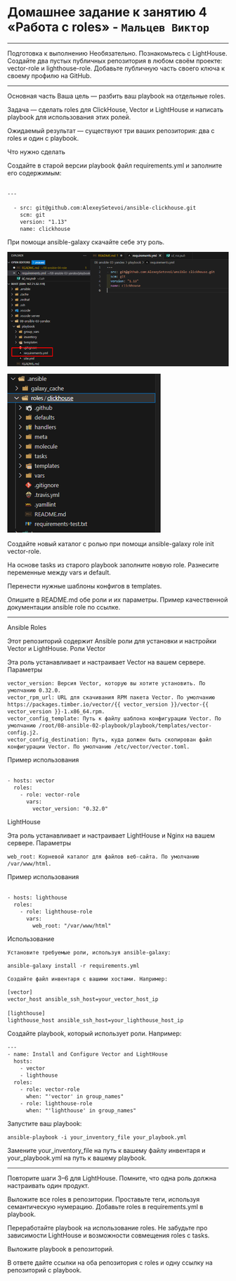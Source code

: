 # Домашнее задание к занятию 4 «Работа с roles» - `Мальцев Виктор`

---

Подготовка к выполнению
Необязательно. Познакомьтесь с LightHouse.
Создайте два пустых публичных репозитория в любом своём проекте: vector-role и lighthouse-role.
Добавьте публичную часть своего ключа к своему профилю на GitHub.

---

Основная часть
Ваша цель — разбить ваш playbook на отдельные roles.

Задача — сделать roles для ClickHouse, Vector и LightHouse и написать playbook для использования этих ролей.

Ожидаемый результат — существуют три ваших репозитория: два с roles и один с playbook.

Что нужно сделать

Создайте в старой версии playbook файл requirements.yml и заполните его содержимым:

```

---

  - src: git@github.com:AlexeySetevoi/ansible-clickhouse.git
    scm: git
    version: "1.13"
    name: clickhouse 

```

При помощи ansible-galaxy скачайте себе эту роль.

![alt text](https://github.com/vmmaltsev/screenshot/blob/main/Screenshot_25.png)

![alt text](https://github.com/vmmaltsev/screenshot/blob/main/Screenshot_26.png)

Создайте новый каталог с ролью при помощи ansible-galaxy role init vector-role.

На основе tasks из старого playbook заполните новую role. Разнесите переменные между vars и default.

Перенести нужные шаблоны конфигов в templates.

Опишите в README.md обе роли и их параметры. Пример качественной документации ansible role по ссылке.

---

Ansible Roles

Этот репозиторий содержит Ansible роли для установки и настройки Vector и LightHouse.
Роли
Vector

Эта роль устанавливает и настраивает Vector на вашем сервере.
Параметры

    vector_version: Версия Vector, которую вы хотите установить. По умолчанию 0.32.0.
    vector_rpm_url: URL для скачивания RPM пакета Vector. По умолчанию https://packages.timber.io/vector/{{ vector_version }}/vector-{{ vector_version }}-1.x86_64.rpm.
    vector_config_template: Путь к файлу шаблона конфигурации Vector. По умолчанию /root/08-ansible-02-playbook/playbook/templates/vector-config.j2.
    vector_config_destination: Путь, куда должен быть скопирован файл конфигурации Vector. По умолчанию /etc/vector/vector.toml.

Пример использования

```

- hosts: vector
  roles:
    - role: vector-role
      vars:
        vector_version: "0.32.0"
```

LightHouse

Эта роль устанавливает и настраивает LightHouse и Nginx на вашем сервере.
Параметры

    web_root: Корневой каталог для файлов веб-сайта. По умолчанию /var/www/html.

Пример использования

```

- hosts: lighthouse
  roles:
    - role: lighthouse-role
      vars:
        web_root: "/var/www/html"
```

Использование

    Установите требуемые роли, используя ansible-galaxy:
```
ansible-galaxy install -r requirements.yml
```
    Создайте файл инвентаря с вашими хостами. Например:

```
[vector]
vector_host ansible_ssh_host=your_vector_host_ip

[lighthouse]
lighthouse_host ansible_ssh_host=your_lighthouse_host_ip
```

Создайте playbook, который использует роли. Например:


```
---
- name: Install and Configure Vector and LightHouse
  hosts: 
    - vector
    - lighthouse
  roles:
    - role: vector-role
      when: "'vector' in group_names"
    - role: lighthouse-role
      when: "'lighthouse' in group_names"
```

Запустите ваш playbook:

```
ansible-playbook -i your_inventory_file your_playbook.yml
```

Замените your_inventory_file на путь к вашему файлу инвентаря и your_playbook.yml на путь к вашему playbook.

---

Повторите шаги 3–6 для LightHouse. Помните, что одна роль должна настраивать один продукт.

Выложите все roles в репозитории. Проставьте теги, используя семантическую нумерацию. Добавьте roles в requirements.yml в playbook.

Переработайте playbook на использование roles. Не забудьте про зависимости LightHouse и возможности совмещения roles с tasks.

Выложите playbook в репозиторий.

В ответе дайте ссылки на оба репозитория с roles и одну ссылку на репозиторий с playbook.

